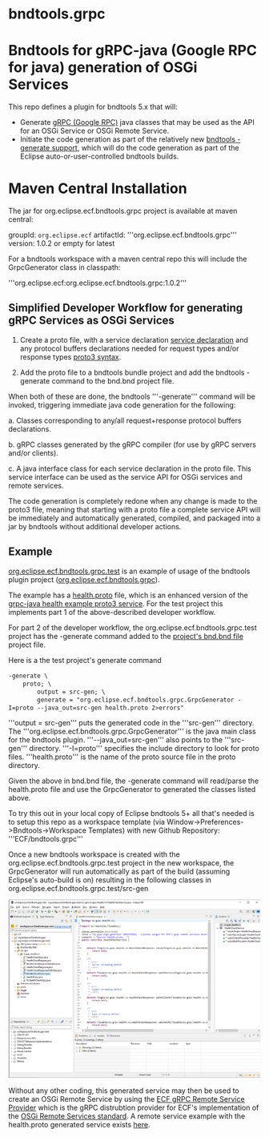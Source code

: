 # bndtools.grpc
# Bndtools for gRPC-java (Google RPC for java) generation of OSGi Services

This repo defines a plugin for bndtools 5.x that will:

- Generate [gRPC (Google RPC)](https://grpc.io/) java classes that may be used as the API for an OSGi Service or OSGi Remote Service.
- Initiate the code generation as part of the relatively new [bndtools -generate support](https://bnd.bndtools.org/instructions/generate.html), which will do the code generation as part of the Eclipse auto-or-user-controlled bndtools builds.

# Maven Central Installation

The jar for org.eclipse.ecf.bndtools.grpc project is available at maven central:

groupId:  ```org.eclipse.ecf```
artifactId: '''org.eclipse.ecf.bndtools.grpc'''
version: 1.0.2 or empty for latest

For a bndtools workspace with a maven central repo this will include the GrpcGenerator class in classpath:

'''org.eclipse.ecf:org.eclipse.ecf.bndtools.grpc:1.0.2'''

## Simplified Developer Workflow for generating gRPC Services as OSGi Services 

1. Create a proto file, with a service declaration [service declaration](https://developers.google.com/protocol-buffers/docs/proto3#services) and any protocol buffers declarations needed for request types and/or response types [proto3 syntax](https://developers.google.com/protocol-buffers/docs/proto3).

2.  Add the proto file to a bndtools bundle project and add the bndtools -generate command to the bnd.bnd project file.

When both of these are done, the bndtools '''-generate''' command will be invoked, triggering immediate java code generation for the following:

a. Classes corresponding to any/all request+response protocol buffers declarations.

b. gRPC classes generated by the gRPC compiler (for use by gRPC servers and/or clients).

c. A java interface class for each service declaration in the proto file.  This service interface can be used as the service API for OSGi services and remote services.

The code generation is completely redone when any change is made to the proto3 file, meaning that starting with a proto file a complete service API will be immediately and automatically generated, compiled, and packaged into a jar by bndtools without additional developer actions.

## Example

[org.eclipse.ecf.bndtools.grpc.test](https://github.com/ECF/bndtools.grpc/tree/master/org.eclipse.ecf.bndtools.grpc.test) is an example of usage of the bndtools plugin project ([org.eclipse.ecf.bndtools.grpc](https://github.com/ECF/bndtools.grpc/tree/master/)).  

The example has a [health.proto](https://github.com/ECF/bndtools.grpc/blob/master/org.eclipse.ecf.bndtools.grpc.test/proto/health.proto) file, which is an enhanced version of the [grpc-java health example proto3 service](https://github.com/grpc/grpc-java/tree/master/services/src/main/proto/grpc/health/v1).  For the test project this implements part 1 of the above-described developer workflow.

For part 2 of the developer workflow, the org.eclipse.ecf.bndtools.grpc.test project has the -generate command added to the [project's bnd.bnd file](https://github.com/ECF/bndtools.grpc/blob/master/org.eclipse.ecf.bndtools.grpc.test/bnd.bnd) project file.

Here is a the test project's generate command 

```
-generate \
    proto; \
        output = src-gen; \
        generate = "org.eclipse.ecf.bndtools.grpc.GrpcGenerator -I=proto --java_out=src-gen health.proto 2>errors"
 ```
'''output = src-gen''' puts the generated code in the '''src-gen''' directory.  The '''org.eclipse.ecf.bndtools.grpc.GrpcGenerator''' is the java main class for the bndtools plugin.  '''--java_out=src-gen''' also points to the '''src-gen''' directory.  '''-I=proto''' specifies the include directory to look for proto files.  '''health.proto''' is the name of the proto source file in the proto directory.

Given the above in bnd.bnd file, the -generate command will read/parse the health.proto file and use the GrpcGenerator to generated the classes listed above.

To try this out in your local copy of Eclipse bndtools 5+ all that's needed is to setup this repo as a workspace template (via Window->Preferences->Bndtools->Workspace Templates) with new Github Repository:   '''ECF/bndtools.grpc'''

Once a new bndtools workspace is created with the org.eclipse.ecf.bndtools.grpc.test project in the new workspace, the GrpcGenerator will run automatically as part of the build (assuming Eclipse's auto-build is on) resulting in the following classes in org.eclipse.ecf.bndtools.grpc.test/src-gen  

![Screenshot](screenshot.png)

Without any other coding, this generated service may then be used to create an OSGi Remote Service by using the [ECF gRPC Remote Service Provider](https://github.com/ECF/grpc-RemoteServicesProvider) which is the gRPC distrubtion provider for ECF's implementation of the [OSGi Remote Services standard](https://docs.osgi.org/specification/osgi.cmpn/7.0.0/service.remoteservices.html).  A remote service example with the health.proto generated service exists [here](https://github.com/ECF/grpc-RemoteServicesProvider/tree/master/examples).



